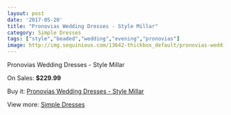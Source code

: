 ```yaml
---
layout: post
date: '2017-05-20'
title: "Pronovias Wedding Dresses - Style Millar"
category: Simple Dresses
tags: ["style","beaded","wedding","evening","pronovias"]
image: http://img.sequinious.com/13642-thickbox_default/pronovias-wedding-dresses-style-millar.jpg
---
```

Pronovias Wedding Dresses - Style Millar

On Sales: **$229.99**
<a href="https://www.sequinious.com/simple-dresses/6453-pronovias-wedding-dresses-style-millar.html"><amp-img layout="responsive" width="600" height="600" src="//img.sequinious.com/13642-thickbox_default/pronovias-wedding-dresses-style-millar.jpg" alt="Pronovias Wedding Dresses - Style Millar 0" /></a>
<a href="https://www.sequinious.com/simple-dresses/6453-pronovias-wedding-dresses-style-millar.html"><amp-img layout="responsive" width="600" height="600" src="//img.sequinious.com/13644-thickbox_default/pronovias-wedding-dresses-style-millar.jpg" alt="Pronovias Wedding Dresses - Style Millar 1" /></a>
<a href="https://www.sequinious.com/simple-dresses/6453-pronovias-wedding-dresses-style-millar.html"><amp-img layout="responsive" width="600" height="600" src="//img.sequinious.com/13643-thickbox_default/pronovias-wedding-dresses-style-millar.jpg" alt="Pronovias Wedding Dresses - Style Millar 2" /></a>

Buy it: [Pronovias Wedding Dresses - Style Millar](https://www.sequinious.com/simple-dresses/6453-pronovias-wedding-dresses-style-millar.html "Pronovias Wedding Dresses - Style Millar")

View more: [Simple Dresses](https://www.sequinious.com/5-simple-dresses "Simple Dresses")
